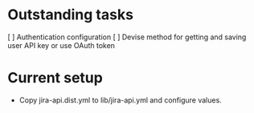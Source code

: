 # Outstanding tasks

[ ] Authentication configuration
[ ] Devise method for getting and saving user API key or use OAuth token

# Current setup

* Copy jira-api.dist.yml to lib/jira-api.yml and configure values.
